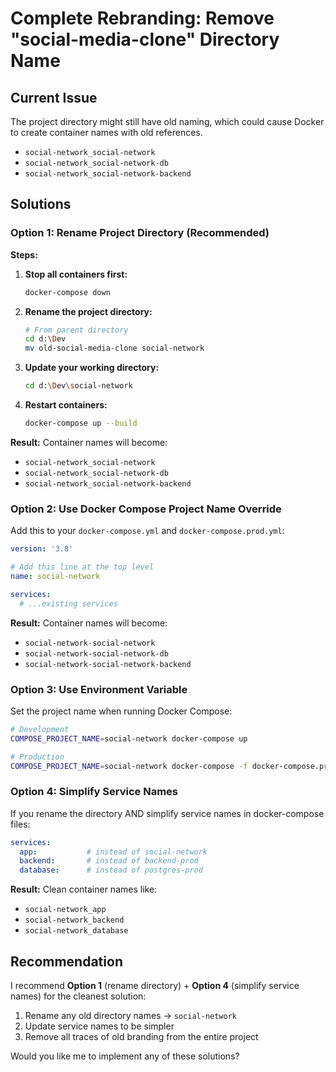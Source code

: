 # Complete Rebranding: Remove "social-media-clone" Directory Name

## Current Issue
The project directory might still have old naming, which could cause Docker to create container names with old references.
- `social-network_social-network`
- `social-network_social-network-db`
- `social-network_social-network-backend`

## Solutions

### Option 1: Rename Project Directory (Recommended)

**Steps:**
1. **Stop all containers first:**
   ```bash
   docker-compose down
   ```

2. **Rename the project directory:**
   ```bash
   # From parent directory
   cd d:\Dev
   mv old-social-media-clone social-network
   ```

3. **Update your working directory:**
   ```bash
   cd d:\Dev\social-network
   ```

4. **Restart containers:**
   ```bash
   docker-compose up --build
   ```

**Result:** Container names will become:
- `social-network_social-network`
- `social-network_social-network-db` 
- `social-network_social-network-backend`

### Option 2: Use Docker Compose Project Name Override

Add this to your `docker-compose.yml` and `docker-compose.prod.yml`:

```yaml
version: '3.8'

# Add this line at the top level
name: social-network

services:
  # ...existing services
```

**Result:** Container names will become:
- `social-network-social-network`
- `social-network-social-network-db`
- `social-network-social-network-backend`

### Option 3: Use Environment Variable

Set the project name when running Docker Compose:

```bash
# Development
COMPOSE_PROJECT_NAME=social-network docker-compose up

# Production  
COMPOSE_PROJECT_NAME=social-network docker-compose -f docker-compose.prod.yml up
```

### Option 4: Simplify Service Names

If you rename the directory AND simplify service names in docker-compose files:

```yaml
services:
  app:           # instead of social-network
  backend:       # instead of backend-prod
  database:      # instead of postgres-prod
```

**Result:** Clean container names like:
- `social-network_app`
- `social-network_backend`
- `social-network_database`

## Recommendation

I recommend **Option 1** (rename directory) + **Option 4** (simplify service names) for the cleanest solution:

1. Rename any old directory names → `social-network`
2. Update service names to be simpler
3. Remove all traces of old branding from the entire project

Would you like me to implement any of these solutions?
